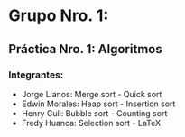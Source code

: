 # Grupo Nro. 1:

## Práctica Nro. 1: Algoritmos

### Integrantes:

- Jorge Llanos: Merge sort - Quick sort
- Edwin Morales: Heap sort - Insertion sort
- Henry Culi: Bubble sort - Counting sort
- Fredy Huanca: Selection sort - LaTeX
